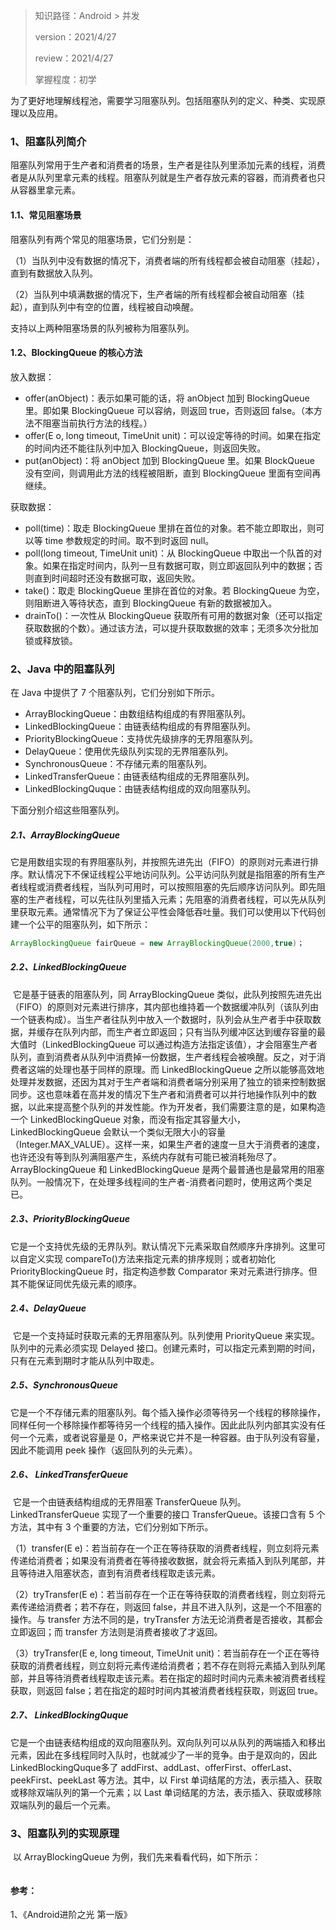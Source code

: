 > 知识路径：Android > 并发
>
> version：2021/4/27
>
> review：2021/4/27
>
> 掌握程度：初学



为了更好地理解线程池，需要学习阻塞队列。包括阻塞队列的定义、种类、实现原理以及应用。

### 1、阻塞队列简介

​		阻塞队列常用于生产者和消费者的场景，生产者是往队列里添加元素的线程，消费者是从队列里拿元素的线程。阻塞队列就是生产者存放元素的容器，而消费者也只从容器里拿元素。

#### 1.1、常见阻塞场景

阻塞队列有两个常见的阻塞场景，它们分别是：

（1）当队列中没有数据的情况下，消费者端的所有线程都会被自动阻塞（挂起），直到有数据放入队列。

（2）当队列中填满数据的情况下，生产者端的所有线程都会被自动阻塞（挂起），直到队列中有空的位置，线程被自动唤醒。

支持以上两种阻塞场景的队列被称为阻塞队列。

#### 1.2、BlockingQueue 的核心方法

放入数据：

- offer(anObject)：表示如果可能的话，将 anObject 加到 BlockingQueue 里。即如果 BlockingQueue 可以容纳，则返回 true，否则返回 false。（本方法不阻塞当前执行方法的线程。） 
- offer(E o, long timeout, TimeUnit unit)：可以设定等待的时间。如果在指定的时间内还不能往队列中加入 BlockingQueue，则返回失败。
- put(anObject)：将 anObject 加到 BlockingQueue 里。如果 BlockQueue 没有空间，则调用此方法的线程被阻断，直到 BlockingQueue 里面有空间再继续。

获取数据：

- poll(time)：取走 BlockingQueue 里排在首位的对象。若不能立即取出，则可以等 time 参数规定的时间。取不到时返回 null。 
- poll(long timeout, TimeUnit unit)：从 BlockingQueue 中取出一个队首的对象。如果在指定时间内，队列一旦有数据可取，则立即返回队列中的数据；否则直到时间超时还没有数据可取，返回失败。
- take()：取走 BlockingQueue 里排在首位的对象。若 BlockingQueue 为空，则阻断进入等待状态，直到 BlockingQueue 有新的数据被加入。 
- drainTo()：一次性从 BlockingQueue 获取所有可用的数据对象（还可以指定获取数据的个数）。通过该方法，可以提升获取数据的效率；无须多次分批加锁或释放锁。

### 2、Java 中的阻塞队列

在 Java 中提供了 7 个阻塞队列，它们分别如下所示。

- ArrayBlockingQueue：由数组结构组成的有界阻塞队列。
- LinkedBlockingQueue：由链表结构组成的有界阻塞队列。
- PriorityBlockingQueue：支持优先级排序的无界阻塞队列。
- DelayQueue：使用优先级队列实现的无界阻塞队列。
- SynchronousQueue：不存储元素的阻塞队列。
- LinkedTransferQueue：由链表结构组成的无界阻塞队列。
- LinkedBlockingQuque：由链表结构组成的双向阻塞队列。

下面分别介绍这些阻塞队列。

##### 2.1、ArrayBlockingQueue

​		它是用数组实现的有界阻塞队列，并按照先进先出（FIFO）的原则对元素进行排序。默认情况下不保证线程公平地访问队列。公平访问队列就是指阻塞的所有生产者线程或消费者线程，当队列可用时，可以按照阻塞的先后顺序访问队列。即先阻塞的生产者线程，可以先往队列里插入元素；先阻塞的消费者线程，可以先从队列里获取元素。通常情况下为了保证公平性会降低吞吐量。我们可以使用以下代码创建一个公平的阻塞队列，如下所示：

```java
ArrayBlockingQueue fairQueue = new ArrayBlockingQueue(2000,true)；
```

##### 2.2、LinkedBlockingQueue

​		它是基于链表的阻塞队列，同 ArrayBlockingQueue 类似，此队列按照先进先出（FIFO）的原则对元素进行排序，其内部也维持着一个数据缓冲队列（该队列由一个链表构成）。当生产者往队列中放入一个数据时，队列会从生产者手中获取数据，并缓存在队列内部，而生产者立即返回；只有当队列缓冲区达到缓存容量的最大值时（LinkedBlockingQueue 可以通过构造方法指定该值），才会阻塞生产者队列，直到消费者从队列中消费掉一份数据，生产者线程会被唤醒。反之，对于消费者这端的处理也基于同样的原理。而 LinkedBlockingQueue 之所以能够高效地处理并发数据，还因为其对于生产者端和消费者端分别采用了独立的锁来控制数据同步。这也意味着在高并发的情况下生产者和消费者可以并行地操作队列中的数据，以此来提高整个队列的并发性能。作为开发者，我们需要注意的是，如果构造一个 LinkedBlockingQueue 对象，而没有指定其容量大小，LinkedBlockingQueue 会默认一个类似无限大小的容量（Integer.MAX_VALUE）。这样一来，如果生产者的速度一旦大于消费者的速度，也许还没有等到队列满阻塞产生，系统内存就有可能已被消耗殆尽了。ArrayBlockingQueue 和 LinkedBlockingQueue 是两个最普通也是最常用的阻塞队列。一般情况下，在处理多线程间的生产者-消费者问题时，使用这两个类足已。

##### 2.3、PriorityBlockingQueue

​		它是一个支持优先级的无界队列。默认情况下元素采取自然顺序升序排列。这里可以自定义实现 compareTo()方法来指定元素的排序规则；或者初始化 PriorityBlockingQueue 时，指定构造参数 Comparator 来对元素进行排序。但其不能保证同优先级元素的顺序。

##### 2.4、DelayQueue

​		它是一个支持延时获取元素的无界阻塞队列。队列使用 PriorityQueue 来实现。队列中的元素必须实现 Delayed 接口。创建元素时，可以指定元素到期的时间，只有在元素到期时才能从队列中取走。

##### 2.5、SynchronousQueue

​		它是一个不存储元素的阻塞队列。每个插入操作必须等待另一个线程的移除操作，同样任何一个移除操作都等待另一个线程的插入操作。因此此队列内部其实没有任何一个元素，或者说容量是 0，严格来说它并不是一种容器。由于队列没有容量，因此不能调用 peek 操作（返回队列的头元素）。

##### 2.6、 LinkedTransferQueue

​		它是一个由链表结构组成的无界阻塞 TransferQueue 队列。LinkedTransferQueue 实现了一个重要的接口 TransferQueue。该接口含有 5 个方法，其中有 3 个重要的方法，它们分别如下所示。

（1）transfer(E e)：若当前存在一个正在等待获取的消费者线程，则立刻将元素传递给消费者；如果没有消费者在等待接收数据，就会将元素插入到队列尾部，并且等待进入阻塞状态，直到有消费者线程取走该元素。

（2）tryTransfer(E e)：若当前存在一个正在等待获取的消费者线程，则立刻将元素传递给消费者；若不存在，则返回 false，并且不进入队列，这是一个不阻塞的操作。与 transfer 方法不同的是，tryTransfer 方法无论消费者是否接收，其都会立即返回；而 transfer 方法则是消费者接收了才返回。

（3）tryTransfer(E e, long timeout, TimeUnit unit)：若当前存在一个正在等待获取的消费者线程，则立刻将元素传递给消费者；若不存在则将元素插入到队列尾部，并且等待消费者线程取走该元素。若在指定的超时时间内元素未被消费者线程获取，则返回 false；若在指定的超时时间内其被消费者线程获取，则返回 true。

##### 2.7、 LinkedBlockingQuque

​		它是一个由链表结构组成的双向阻塞队列。双向队列可以从队列的两端插入和移出元素，因此在多线程同时入队时，也就减少了一半的竞争。由于是双向的，因此 LinkedBlockingQuque多了 addFirst、addLast、offerFirst、offerLast、peekFirst、peekLast 等方法。其中，以 First 单词结尾的方法，表示插入、获取或移除双端队列的第一个元素；以 Last 单词结尾的方法，表示插入、获取或移除双端队列的最后一个元素。

### 3、阻塞队列的实现原理

​		以 ArrayBlockingQueue 为例，我们先来看看代码，如下所示：

```java

```







#### 参考：

1、《Android进阶之光 第一版》